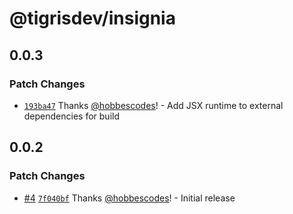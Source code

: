 # @tigrisdev/insignia

## 0.0.3

### Patch Changes

- [`193ba47`](https://github.com/hobbescodes/insignia/commit/193ba473df9228c648c6e089b9ddc9319382dc6f) Thanks [@hobbescodes](https://github.com/hobbescodes)! - Add JSX runtime to external dependencies for build

## 0.0.2

### Patch Changes

- [#4](https://github.com/hobbescodes/insignia/pull/4) [`7f040bf`](https://github.com/hobbescodes/insignia/commit/7f040bf62bebc4a673f055f326433ded5bdf6788) Thanks [@hobbescodes](https://github.com/hobbescodes)! - Initial release
